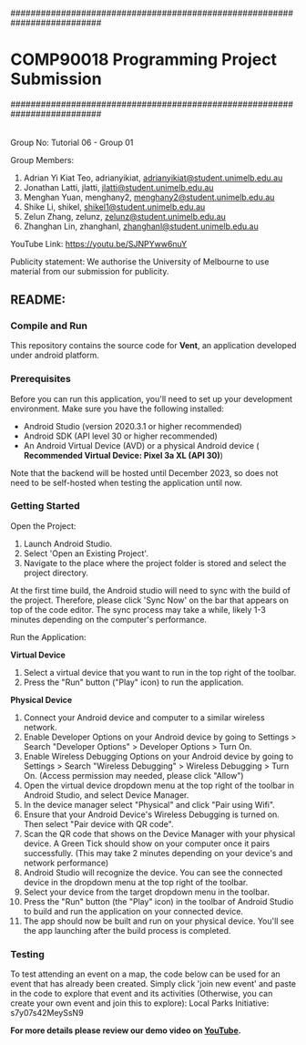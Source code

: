 ##########################################################################
######

# COMP90018 Programming Project Submission

##########################################################################
######

Group No: Tutorial 06 - Group 01

Group Members:
1. Adrian Yi Kiat Teo, adrianyikiat, adrianyikiat@student.unimelb.edu.au 
2. Jonathan Latti, jlatti, jlatti@student.unimelb.edu.au 
3. Menghan Yuan, menghany2, menghany2@student.unimelb.edu.au 
4. Shike Li, shikel, shikel1@student.unimelb.edu.au 
5. Zelun Zhang, zelunz, zelunz@student.unimelb.edu.au 
6. Zhanghan Lin, zhanghanl, zhanghanl@student.unimelb.edu.au 

YouTube Link: https://youtu.be/SJNPYww6nuY 

Publicity statement: We authorise the University of Melbourne to use
material from our submission for publicity.

## README:

### Compile and Run

This repository contains the source code for <strong>Vent</strong>, an application developed under android platform.

### Prerequisites

Before you can run this application, you'll need to set up your development environment. Make sure you have the following installed:

- Android Studio (version 2020.3.1 or higher recommended)
- Android SDK (API level 30 or higher recommended)
- An Android Virtual Device (AVD) or a physical Android device (<Strong> Recommended Virtual Device: Pixel 3a XL (API 30)</Strong>)

Note that the backend will be hosted until December 2023, so does not need to be self-hosted when testing the application until now.

### Getting Started

Open the Project:

1. Launch Android Studio.
2. Select 'Open an Existing Project'.
3. Navigate to the place where the project folder is stored and select the project directory.

At the first time build, the Android studio will need to sync with the build of the project. Therefore, please click 'Sync Now' on the bar that appears on top of the code editor.
The sync process may take a while, likely 1-3 minutes depending on the computer's performance.

Run the Application:

<strong>Virtual Device</strong>
  
1. Select a virtual device that you want to run in the top right of the toolbar.
2. Press the "Run" button ("Play" icon) to run the application.

<strong>Physical Device</strong>
   
1. Connect your Android device and computer to a similar wireless network.
2. Enable Developer Options on your Android device by going to Settings > Search "Developer Options" > Developer Options > Turn On. 
3. Enable Wireless Debugging Options on your Android device by going to Settings > Search "Wireless Debugging" > Wireless Debugging > Turn On. (Access permission may needed, please click "Allow")
4. Open the virtual device dropdown menu at the top right of the toolbar in Android Studio, and select Device Manager.
5. In the device manager select "Physical" and click "Pair using Wifi".
6. Ensure that your Android Device's Wireless Debugging is turned on. Then select "Pair device with QR code".
7. Scan the QR code that shows on the Device Manager with your physical device. A Green Tick should show on your computer once it pairs successfully. (This may take 2 minutes depending on your device's and network performance)
8. Android Studio will recognize the device. You can see the connected device in the dropdown menu at the top right of the toolbar.
9. Select your device from the target dropdown menu in the toolbar.
10. Press the "Run" button (the "Play" icon) in the toolbar of Android Studio to build and run the application on your connected device.
11. The app should now be built and run on your physical device. You'll see the app launching after the build process is completed.


### Testing

To test attending an event on a map, the code below can be used for an event that has already been created. Simply click 'join new event' and paste in the code to explore that event and its activities (Otherwise, you can create your own event and join this to explore):
Local Parks Initiative: s7y07s42MeySsN9

<strong> For more details please review our demo video on [YouTube](https://youtu.be/SJNPYww6nuY). </strong>



